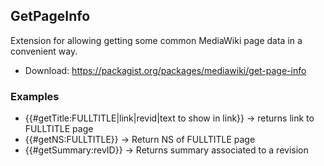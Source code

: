 ## GetPageInfo

Extension for allowing getting some common MediaWiki page data in a convenient way.

* Download: https://packagist.org/packages/mediawiki/get-page-info

### Examples

* {{#getTitle:FULLTITLE|link|revid|text to show in link}} -> returns link to FULLTITLE page
* {{#getNS:FULLTITLE}} -> Return NS of FULLTITLE page
* {{#getSummary:revID}} -> Returns summary associated to a revision
